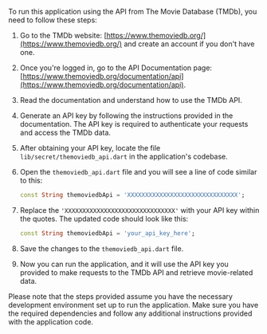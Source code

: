 To run this application using the API from The Movie Database (TMDb), you need to follow these steps:

1. Go to the TMDb website: [https://www.themoviedb.org/](https://www.themoviedb.org/) and create an account if you don't have one.

2. Once you're logged in, go to the API Documentation page: [https://www.themoviedb.org/documentation/api](https://www.themoviedb.org/documentation/api).

3. Read the documentation and understand how to use the TMDb API.

4. Generate an API key by following the instructions provided in the documentation. The API key is required to authenticate your requests and access the TMDb data.

5. After obtaining your API key, locate the file `lib/secret/themoviedb_api.dart` in the application's codebase.

6. Open the `themoviedb_api.dart` file and you will see a line of code similar to this:
   ```dart
   const String themoviedbApi = 'XXXXXXXXXXXXXXXXXXXXXXXXXXXXXXX';
   ```

7. Replace the `'XXXXXXXXXXXXXXXXXXXXXXXXXXXXXXX'` with your API key within the quotes. The updated code should look like this:
   ```dart
   const String themoviedbApi = 'your_api_key_here';
   ```

8. Save the changes to the `themoviedb_api.dart` file.

9. Now you can run the application, and it will use the API key you provided to make requests to the TMDb API and retrieve movie-related data.

Please note that the steps provided assume you have the necessary development environment set up to run the application. Make sure you have the required dependencies and follow any additional instructions provided with the application code.
